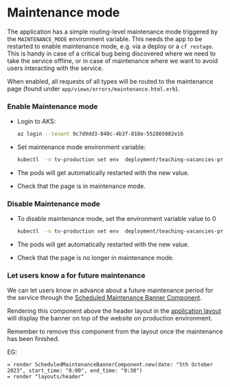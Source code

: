 # Maintenance mode

The application has a simple routing-level maintenance mode triggered by the `MAINTENANCE_MODE`
environment variable. This needs the app to be restarted to enable maintenance mode, e.g. via
a deploy or a `cf restage`. This is handy in case of a critical bug being discovered where we need
to take the service offline, or in case of maintenance where we want to avoid users interacting
with the service.

When enabled, all requests of all types will be routed to the maintenance page (found under
`app/views/errors/maintenance.html.erb`).

### Enable Maintenance mode

- Login to AKS: 
  ```bash
  az login --tenant 9c7d9dd3-840c-4b3f-818e-552865082e16
  ```

- Set maintenance mode environment variable: 
  ```bash
  kubectl  -n tv-production set env  deployment/teaching-vacancies-production MAINTENANCE_MODE=1
  ```

- The pods will get automatically restarted with the new value. 

- Check that the page is in maintenance mode.

### Disable Maintenance mode

- To disable maintenance mode, set the environment variable value to 0
  ```bash
  kubectl  -n tv-production set env  deployment/teaching-vacancies-production MAINTENANCE_MODE=0
  ```

- The pods will get automatically restarted with the new value. 

- Check that the page is no longer in maintenance mode.

### Let users know a for future maintenance

We can let users know in advance about a future maintenance period for the service through the
[Scheduled Maintenance Banner Component](/app/components/scheduled_maintenance_banner_component.rb).

Rendering this component above the header layout in the [application layout](/app/views/layouts/application.html.slim) will
display the banner on top of the website on production environment.

Remember to remove this component from the layout once the maintenance has been finished.

EG:
```
= render ScheduledMaintenanceBannerComponent.new(date: "5th October 2023", start_time: "8:00", end_time: "9:30")
= render "layouts/header"
```
